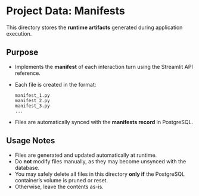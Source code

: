 # Project Data: Manifests

This directory stores the **runtime artifacts** generated during application execution.

## Purpose

- Implements the **manifest** of each interaction turn using the Streamlit API reference.  
- Each file is created in the format:

  ```text
  manifest_1.py
  manifest_2.py
  manifest_3.py
  ...
  ```

- Files are automatically synced with the **manifests record** in PostgreSQL.

## Usage Notes

- Files are generated and updated automatically at runtime.  
- Do **not** modify files manually, as they may become unsynced with the database.  
- You may safely delete all files in this directory **only if** the PostgreSQL container’s volume is pruned or reset.  
- Otherwise, leave the contents as-is.
